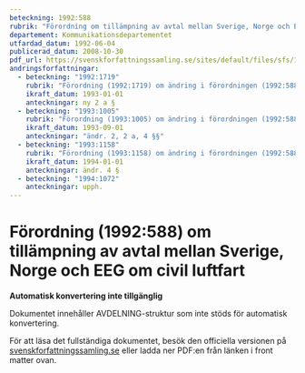 ```yaml
---
beteckning: 1992:588
rubrik: "Förordning om tillämpning av avtal mellan Sverige, Norge och EEG om civil luftfart"
departement: Kommunikationsdepartementet
utfardad_datum: 1992-06-04
publicerad_datum: 2008-10-30
pdf_url: https://svenskforfattningssamling.se/sites/default/files/sfs/1992-06/SFS1992-588.pdf
andringsforfattningar:
  - beteckning: "1992:1719"
    rubrik: "Förordning (1992:1719) om ändring i förordningen (1992:588) om tillämpning av avtal mellan Sverige, Norge och EEG om civil luftfart"
    ikraft_datum: 1993-01-01
    anteckningar: ny 2 a §
  - beteckning: "1993:1005"
    rubrik: "Förordning (1993:1005) om ändring i förordningen (1992:588) om tillämpning av avtal mellan Sverige, Norge och EEG om civil luftfart"
    ikraft_datum: 1993-09-01
    anteckningar: "ändr. 2, 2 a, 4 §§"
  - beteckning: "1993:1158"
    rubrik: "Förordning (1993:1158) om ändring i förordningen (1992:588) om tillämpning av avtal mellan Sverige, Norge och EEG om civil luftfart"
    ikraft_datum: 1994-01-01
    anteckningar: ändr. 4 §
  - beteckning: "1994:1072"
    anteckningar: upph.
---
```


# Förordning (1992:588) om tillämpning av avtal mellan Sverige, Norge och EEG om civil luftfart

**Automatisk konvertering inte tillgänglig**

Dokumentet innehåller AVDELNING-struktur som inte stöds för automatisk konvertering.

För att läsa det fullständiga dokumentet, besök den officiella versionen på [svenskforfattningssamling.se](https://svenskforfattningssamling.se/) eller ladda ner PDF:en från länken i front matter ovan.